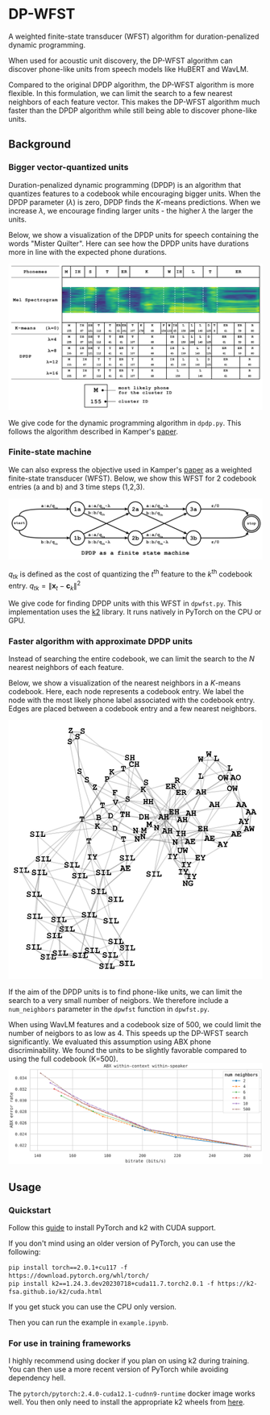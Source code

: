# DP-WFST

A weighted finite-state transducer (WFST) algorithm for duration-penalized dynamic programming.

When used for acoustic unit discovery, the DP-WFST algorithm can discover phone-like units from speech models like HuBERT and WavLM.

Compared to the original DPDP algorithm, the DP-WFST algorithm is more flexible. In this formulation, we can limit the search to a few nearest neighbors of each feature vector.
This makes the DP-WFST algorithm much faster than the DPDP algorithm while still being able to discover phone-like units.

## Background

### Bigger vector-quantized units

Duration-penalized dynamic programming (DPDP) is an algorithm that quantizes features to a codebook while encouraging bigger units.
When the DPDP parameter ($\lambda$) is zero, DPDP finds the $K$-means predictions.
When we increase $\lambda$, we encourage finding larger units - the higher $\lambda$ the larger the units.

Below, we show a visualization of the DPDP units for speech containing the words "Mister Quilter".
Here can see how the DPDP units have durations more in line with the expected phone durations.

![image](dpdp-visualization.svg)

We give code for the dynamic programming algorithm in `dpdp.py`. This follows the algorithm described in Kamper's [paper](https://arxiv.org/abs/2202.11929).

### Finite-state machine

We can also express the objective used in Kamper's [paper](https://arxiv.org/abs/2202.11929) as a weighted finite-state transducer (WFST).
Below, we show this WFST for 2 codebook entries (a and b) and 3 time steps (1,2,3).

![image](dpdp-wfst.svg)

$q_{tk}$ is defined as the cost of quantizing the $t^\mathrm{th}$ feature to the $k^\mathrm{th}$ codebook entry.
$q_{tk} = \| \mathbf{x}_t - \mathbf{c}_k \|^2$

We give code for finding DPDP units with this WFST in `dpwfst.py`.
This implementation uses the [k2](https://github.com/k2-fsa/k2) library.
It runs natively in PyTorch on the CPU or GPU.

### Faster algorithm with approximate DPDP units

Instead of searching the entire codebook, we can limit the search to the $N$ nearest neighbors of each feature.

Below, we show a visualization of the nearest neighbors in a $K$-means codebook.
Here, each node represents a codebook entry.
We label the node with the most likely phone label associated with the codebook entry.
Edges are placed between a codebook entry and a few nearest neighbors.

![image](codebook-visualization.svg)

If the aim of the DPDP units is to find phone-like units, we can limit the search to a very small number of neigbors.
We therefore include a `num_neighbors` parameter in the `dpwfst` function in `dpwfst.py`.

When using WavLM features and a codebook size of 500, we could limit the number of neigbors to as low as 4.
This speeds up the DP-WFST search significantly.
We evaluated this assumption using ABX phone discriminability.
We found the units to be slightly favorable compared to using the full codebook (K=500).
![image](dpdp_wfst_abx_ww.svg)

## Usage

### Quickstart

Follow this [guide](https://k2-fsa.github.io/k2/installation/from_wheels.html) to install PyTorch and k2 with CUDA support.

If you don't mind using an older version of PyTorch, you can use the following:

```
pip install torch==2.0.1+cu117 -f https://download.pytorch.org/whl/torch/
pip install k2==1.24.3.dev20230718+cuda11.7.torch2.0.1 -f https://k2-fsa.github.io/k2/cuda.html
```

If you get stuck you can use the CPU only version.

Then you can run the example in `example.ipynb`.

### For use in training frameworks

I highly recommend using docker if you plan on using k2 during training.
You can then use a more recent version of PyTorch while avoiding dependency hell.

The `pytorch/pytorch:2.4.0-cuda12.1-cudnn9-runtime` docker image works well. You then only need to install the appropriate k2 wheels from [here](https://k2-fsa.github.io/k2/installation/pre-compiled-cuda-wheels-linux/index.html).